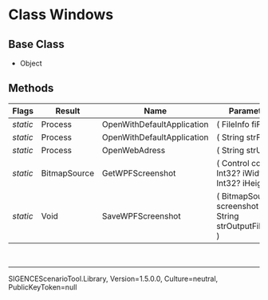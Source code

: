 # Class Windows
## Base Class
- Object
## Methods
Flags|Result|Name|Parameters
-|-|-|-
*static*|Process|OpenWithDefaultApplication|( FileInfo fiFile )
*static*|Process|OpenWithDefaultApplication|( String strFile )
*static*|Process|OpenWebAdress|( String strURL )
*static*|BitmapSource|GetWPFScreenshot|( Control control , Int32? iWidth , Int32? iHeight )
*static*|Void|SaveWPFScreenshot|( BitmapSource screenshot , String strOutputFilename )

<br /><hr />
SIGENCEScenarioTool.Library, Version=1.5.0.0, Culture=neutral, PublicKeyToken=null
